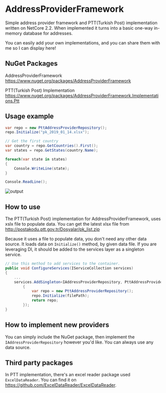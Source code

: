 # AddressProviderFramework
Simple address provider framework and PTT(Turkish Post) implementation written on NetCore 2.2. When implemented it turns into a basic one-way in-memory database for addresses.

You can easily add your own implementations, and you can share them with me so I can display here!

## NuGet Packages 
AddressProviderFramework https://www.nuget.org/packages/AddressProviderFramework

PTT(Turkish Post) Implementation https://www.nuget.org/packages/AddressProviderFramework.Implementations.Ptt

## Usage example

```C#
var repo = new PttAddressProviderRepository();
repo.Initialize("pk_2019_01_14.xlsx");

// Get the first country
var country = repo.GetCountries().First();
var states = repo.GetStates(country.Name);

foreach(var state in states)
{
    Console.WriteLine(state);
}

Console.ReadLine();
```

![output](https://user-images.githubusercontent.com/1710600/51405449-6b763080-1b67-11e9-8139-89cd29145e63.png)

## How to use

The PTT(Turkish Post) implementation for AddressProviderFramework, uses xslx file to populate data. You can get the latest xlsx file from http://postakodu.ptt.gov.tr/Dosyalar/pk_list.zip

Because it uses a file to populate data, you don't need any other data source. It loads data on `Initialize()` method, by given data file. If you are leveraging DI, it should be added to the services layer as a singleton service.

```C#
// Use this method to add services to the container.
public void ConfigureServices(IServiceCollection services)
{
    ...
    services.AddSingleton<IAddressProviderRepository, PttAddressProviderRepository>(serviceProvider =>
        {
            var repo = new PttAddressProviderRepository();
            repo.Initialize(filePath);
            return repo;
        });
}
```


## How to implement new providers

You can simply include the NuGet package, then implement the `IAddressProviderRepository` however you'd like. You can always use any data source.

## Third party packages

In PTT implementation, there's an excel reader package used `ExcelDataReader`. You can find it on https://github.com/ExcelDataReader/ExcelDataReader.
